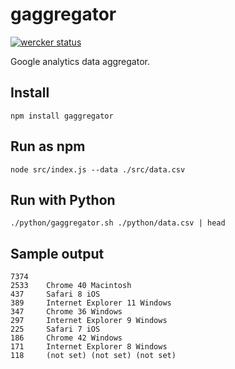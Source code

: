 # gaggregator

[![wercker status](https://app.wercker.com/status/10779ff33d14b4dba0f46e4920203ff9/m/master "wercker status")](https://app.wercker.com/project/bykey/10779ff33d14b4dba0f46e4920203ff9)

Google analytics data aggregator.

## Install

```
npm install gaggregator
```

## Run as npm

```
node src/index.js --data ./src/data.csv
```










## Run with Python

```
./python/gaggregator.sh ./python/data.csv | head
```

## Sample output

```
7374
2533 	Chrome 40 Macintosh
437 	Safari 8 iOS
389 	Internet Explorer 11 Windows
347 	Chrome 36 Windows
297 	Internet Explorer 9 Windows
225 	Safari 7 iOS
186 	Chrome 42 Windows
171 	Internet Explorer 8 Windows
118 	(not set) (not set) (not set)
```
